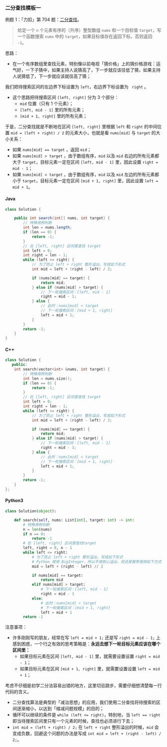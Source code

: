 

### 二分查找模板一

例题 1：「力扣」第 704 题：[二分查找](https://leetcode-cn.com/problems/binary-search/)。

> 给定一个 `n` 个元素有序的（升序）整型数组 `nums` 和一个目标值 `target`，写一个函数搜索 `nums` 中的 `target`，如果目标值存在返回下标，否则返回 `-1`。

思路：

+ 在一个有序数组里查找元素，特别像以前电视「猜价格」上的猜价格游戏：运气好，一下子猜中，如果主持人说猜高了，下一步就应该往低了猜，如果主持人说猜低了，下一步就应该就往高了猜；

我们把待搜索区间的左边界下标设置为 `left`，右边界下标设置为 ` right` 。

+ 这个思路把待搜索区间 `[left, right]` 分为 3 个部分：
  +  `mid` 位置（只有 1 个元素）；
  + `[left, mid - 1]` 里的所有元素；
  + `[mid + 1, right]` 里的所有元素；

于是，二分查找就是不断地在区间 `[left, right]` 里根据 `left` 和 `right` 的中间位置 `mid = (left + right) / 2` 的元素大小，也就是看 `nums[mid]` 与 `target` 的大小关系：
+ 如果 `nums[mid] == target` ，返回 `mid`；
+ 如果 `nums[mid] > target` ，由于数组有序，`mid` 以及 `mid` 右边的所有元素都大于 `target`，目标元素一定在区间 `[left, mid - 1]` 里，因此设置 `right = mid - 1`；
+ 如果 `nums[mid] < target` ，由于数组有序，`mid` 以及 `mid` 左边的所有元素都小于 `target`，目标元素一定在区间 `[mid + 1, right]` 里，因此设置 `left = mid + 1`。

<!-- tabs:start -->

#### **Java**

```java
class Solution {

    public int search(int[] nums, int target) {
        // 特殊用例判断
        int len = nums.length;
        if (len == 0) {
            return -1;
        }
        // 在 [left, right] 区间里查找 target
        int left = 0;
        int right = len - 1;
        while (left <= right) {
            // 为了防止 left + right 整形溢出，写成如下形式
            int mid = left + (right - left) / 2;

            if (nums[mid] == target) {
                return mid;
            } else if (nums[mid] > target) {
                // 下一轮搜索区间：[left, mid - 1]
                right = mid - 1;
            } else {
                // 此时：nums[mid] < target
                // 下一轮搜索区间：[mid + 1, right]
                left = mid + 1;
            }
        }
        return -1;
    }
}
```

#### **C++**

```cpp
class Solution {
   public:
    int search(vector<int> &nums, int target) {
        // 特殊用例判断
        int len = nums.size();
        if (len == 0) {
            return -1;
        }
        // 在 [left, right] 区间里查找 target
        int left = 0;
        int right = len - 1;
        while (left <= right) {
            // 为了防止 left + right 整形溢出，写成如下形式
            int mid = left + (right - left) / 2;

            if (nums[mid] == target) {
                return mid;
            } else if (nums[mid] > target) {
                // 下一轮搜索区间：[left, mid - 1]
                right = mid - 1;
            } else {
                // 此时：nums[mid] < target
                // 下一轮搜索区间：[mid + 1, right]
                left = mid + 1;
            }
        }
        return -1;
    }
};
```

#### **Python3**

```python
class Solution(object):

    def search(self, nums: List[int], target: int) -> int:
        # 特殊用例判断
        n = len(nums)
        if n == 0:
            return -1
        # 在 [left, right] 区间里查找target
        left, right = 0, n - 1
        while left <= right:
            # 为了防止 left + right 整形溢出，写成如下形式
            # Python 使用 BigInteger，所以不用担心溢出，但还是推荐使用如下方式
            mid = left + (right - left) // 2

            if nums[mid] == target:
                return mid
            elif nums[mid] > target:
                # 下一轮搜索区间：[left, mid - 1]
                right = mid - 1
            else:
                # 此时：nums[mid] < target
                # 下一轮搜索区间：[mid + 1, right]
                left = mid + 1
        return -1
```

<!-- tabs:end -->

注意事项：

+ 许多刚刚写的朋友，经常在写  `left = mid + 1;` 还是写 `right = mid - 1;` 上感到困惑，一个行之有效的思考策略是：**永远去想下一轮目标元素应该在哪个区间里：**
  + 如果目标元素在区间 `[left, mid - 1]` 里，就需要设置设置 `right = mid - 1`；
  + 如果目标元素在区间 `[mid + 1, right]` 里，就需要设置设置 `left = mid + 1`；

考虑不仔细是初学二分法容易出错的地方，这里切忌跳步，需要仔细想清楚每一行代码的含义。

+ 二分查找算法是典型的「减治思想」的应用，我们使用二分查找将待搜索的区间逐渐缩小，以达到「缩减问题规模」的目的；
+ 循环可以继续的条件是 `while (left <= right)`，特别地，当 `left == right` 即当待搜索区间里只有一个元素的时候，查找也必须进行下去；
+ `int mid = (left + right) / 2;` 在 `left + right` 整形溢出的时候，`mid` 会变成负数，回避这个问题的办法是写成 `int mid = left + (right - left) / 2;`。
